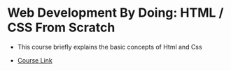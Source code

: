 # Web Development By Doing: HTML / CSS From Scratch
- This course briefly explains the basic concepts of Html and Css

* [Course Link](https://www.udemy.com/web-development-learn-by-doing-html5-css3-from-scratch-introductory/learn/v4/overview)
